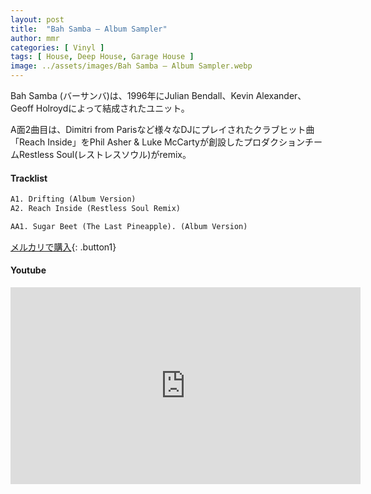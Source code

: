 ```yaml
---
layout: post
title:  "Bah Samba – Album Sampler"
author: mmr
categories: [ Vinyl ]
tags: [ House, Deep House, Garage House ]
image: ../assets/images/Bah Samba – Album Sampler.webp
---
```


Bah Samba (バーサンバ)は、1996年にJulian Bendall、Kevin Alexander、Geoff Holroydによって結成されたユニット。

A面2曲目は、Dimitri from Parisなど様々なDJにプレイされたクラブヒット曲「Reach Inside」をPhil Asher & Luke McCartyが創設したプロダクションチームRestless Soul(レストレスソウル)がremix。

#### Tracklist
```md
A1. Drifting (Album Version)
A2. Reach Inside (Restless Soul Remix)

AA1. Sugar Beet (The Last Pineapple). (Album Version)
```

[メルカリで購入](https://jp.mercari.com/item/m63425093590?afid=6142608987){: .button1}

#### Youtube 
<iframe width="560" height="315" src="https://www.youtube.com/embed/Aqxw2YFtiOI?si=aiZoc398GglbwCLp" title="YouTube video player" frameborder="0" allow="accelerometer; autoplay; clipboard-write; encrypted-media; gyroscope; picture-in-picture; web-share" referrerpolicy="strict-origin-when-cross-origin" allowfullscreen></iframe>